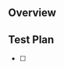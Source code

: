## Overview
<!-- What does this PR do? -->

## Test Plan
<!-- Steps to verify everything still works -->
- [ ]
